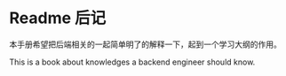 # Readme 后记

本手册希望把后端相关的一起简单明了的解释一下，起到一个学习大纲的作用。

This is a book about knowledges a backend engineer  should know.&#x20;
